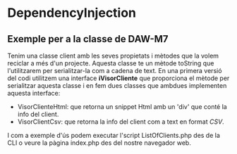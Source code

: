 # DependencyInjection
## Exemple per a la classe de DAW-M7

Tenim una classe client amb les seves propietats i mètodes que la volem reciclar a més d'un projecte. Aquesta classe te un mètode toString que l'utilitzarem per serialitzar-la com a cadena de text. En una primera versió del codi utilitzem una interface __iVisorCliente__ que proporciona el mètode per serialitzar aquesta classe i en fem dues classes que ambdues implementen aquesta interface:
* VisorClienteHtml: que retorna un snippet Html amb un 'div' que conté la info del client.
* VisorClientCsv: que retorna la info del client com a text en format _CSV_.

I com a exemple d'ús podem executar l'script ListOfClients.php des de la CLI o veure la pàgina index.php des del nostre navegador web.